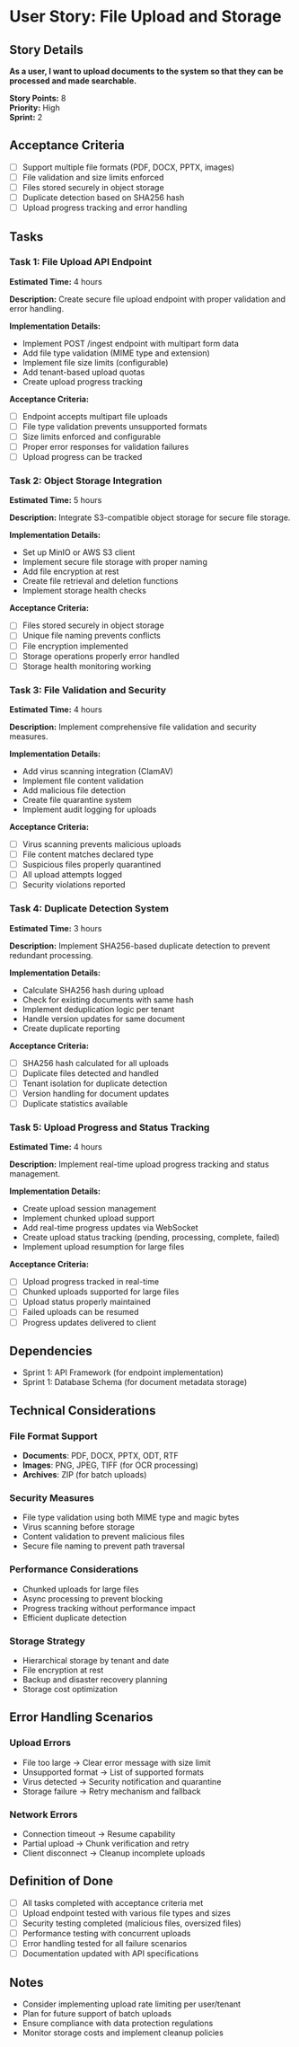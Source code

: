 # User Story: File Upload and Storage

## Story Details
**As a user, I want to upload documents to the system so that they can be processed and made searchable.**

**Story Points:** 8  
**Priority:** High  
**Sprint:** 2

## Acceptance Criteria
- [ ] Support multiple file formats (PDF, DOCX, PPTX, images)
- [ ] File validation and size limits enforced
- [ ] Files stored securely in object storage
- [ ] Duplicate detection based on SHA256 hash
- [ ] Upload progress tracking and error handling

## Tasks

### Task 1: File Upload API Endpoint
**Estimated Time:** 4 hours

**Description:** Create secure file upload endpoint with proper validation and error handling.

**Implementation Details:**
- Implement POST /ingest endpoint with multipart form data
- Add file type validation (MIME type and extension)
- Implement file size limits (configurable)
- Add tenant-based upload quotas
- Create upload progress tracking

**Acceptance Criteria:**
- [ ] Endpoint accepts multipart file uploads
- [ ] File type validation prevents unsupported formats
- [ ] Size limits enforced and configurable
- [ ] Proper error responses for validation failures
- [ ] Upload progress can be tracked

### Task 2: Object Storage Integration
**Estimated Time:** 5 hours

**Description:** Integrate S3-compatible object storage for secure file storage.

**Implementation Details:**
- Set up MinIO or AWS S3 client
- Implement secure file storage with proper naming
- Add file encryption at rest
- Create file retrieval and deletion functions
- Implement storage health checks

**Acceptance Criteria:**
- [ ] Files stored securely in object storage
- [ ] Unique file naming prevents conflicts
- [ ] File encryption implemented
- [ ] Storage operations properly error handled
- [ ] Storage health monitoring working

### Task 3: File Validation and Security
**Estimated Time:** 4 hours

**Description:** Implement comprehensive file validation and security measures.

**Implementation Details:**
- Add virus scanning integration (ClamAV)
- Implement file content validation
- Add malicious file detection
- Create file quarantine system
- Implement audit logging for uploads

**Acceptance Criteria:**
- [ ] Virus scanning prevents malicious uploads
- [ ] File content matches declared type
- [ ] Suspicious files properly quarantined
- [ ] All upload attempts logged
- [ ] Security violations reported

### Task 4: Duplicate Detection System
**Estimated Time:** 3 hours

**Description:** Implement SHA256-based duplicate detection to prevent redundant processing.

**Implementation Details:**
- Calculate SHA256 hash during upload
- Check for existing documents with same hash
- Implement deduplication logic per tenant
- Handle version updates for same document
- Create duplicate reporting

**Acceptance Criteria:**
- [ ] SHA256 hash calculated for all uploads
- [ ] Duplicate files detected and handled
- [ ] Tenant isolation for duplicate detection
- [ ] Version handling for document updates
- [ ] Duplicate statistics available

### Task 5: Upload Progress and Status Tracking
**Estimated Time:** 4 hours

**Description:** Implement real-time upload progress tracking and status management.

**Implementation Details:**
- Create upload session management
- Implement chunked upload support
- Add real-time progress updates via WebSocket
- Create upload status tracking (pending, processing, complete, failed)
- Implement upload resumption for large files

**Acceptance Criteria:**
- [ ] Upload progress tracked in real-time
- [ ] Chunked uploads supported for large files
- [ ] Upload status properly maintained
- [ ] Failed uploads can be resumed
- [ ] Progress updates delivered to client

## Dependencies
- Sprint 1: API Framework (for endpoint implementation)
- Sprint 1: Database Schema (for document metadata storage)

## Technical Considerations

### File Format Support
- **Documents**: PDF, DOCX, PPTX, ODT, RTF
- **Images**: PNG, JPEG, TIFF (for OCR processing)
- **Archives**: ZIP (for batch uploads)

### Security Measures
- File type validation using both MIME type and magic bytes
- Virus scanning before storage
- Content validation to prevent malicious files
- Secure file naming to prevent path traversal

### Performance Considerations
- Chunked uploads for large files
- Async processing to prevent blocking
- Progress tracking without performance impact
- Efficient duplicate detection

### Storage Strategy
- Hierarchical storage by tenant and date
- File encryption at rest
- Backup and disaster recovery planning
- Storage cost optimization

## Error Handling Scenarios

### Upload Errors
- File too large → Clear error message with size limit
- Unsupported format → List of supported formats
- Virus detected → Security notification and quarantine
- Storage failure → Retry mechanism and fallback

### Network Errors
- Connection timeout → Resume capability
- Partial upload → Chunk verification and retry
- Client disconnect → Cleanup incomplete uploads

## Definition of Done
- [ ] All tasks completed with acceptance criteria met
- [ ] Upload endpoint tested with various file types and sizes
- [ ] Security testing completed (malicious files, oversized files)
- [ ] Performance testing with concurrent uploads
- [ ] Error handling tested for all failure scenarios
- [ ] Documentation updated with API specifications

## Notes
- Consider implementing upload rate limiting per user/tenant
- Plan for future support of batch uploads
- Ensure compliance with data protection regulations
- Monitor storage costs and implement cleanup policies
